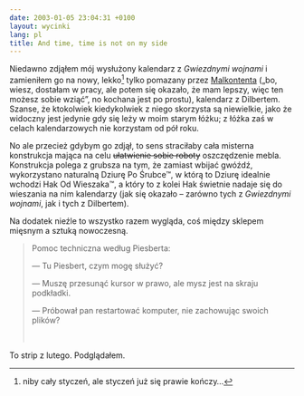 ```yaml
---
date: 2003-01-05 23:04:31 +0100
layout: wycinki
lang: pl
title: And time, time is not on my side
---
```


Niedawno zdjąłem mój wysłużony kalendarz z <cite>Gwiezdnymi wojnami</cite> i zamieniłem go na nowy, lekko[^1] tylko pomazany przez [Malkontenta](http://malkontent.pl/ 'pyzisostra') („bo, wiesz, dostałam w pracy, ale potem się okazało, że mam lepszy, więc ten możesz sobie wziąć”, no kochana jest po prostu), kalendarz z Dilbertem. Szanse, że ktokolwiek kiedykolwiek z niego skorzysta są niewielkie, jako że widoczny jest jedynie gdy się leży w moim starym łóżku; z łóżka zaś w celach kalendarzowych nie korzystam od pół roku.

No ale przecież gdybym go zdjął, to sens straciłaby cała misterna konstrukcja mająca na celu <del>ułatwienie sobie roboty</del> oszczędzenie mebla. Konstrukcja polega z grubsza na tym, że zamiast wbijać gwóźdź, wykorzystano naturalną Dziurę Po Śrubce™, w którą to Dziurę idealnie wchodzi Hak Od Wieszaka™, a który to z kolei Hak świetnie nadaje się do wieszania na nim kalendarzy (jak się okazało – zarówno tych z <cite>Gwiezdnymi wojnami</cite>, jak i tych z Dilbertem).

Na dodatek nieźle to wszystko razem wygląda, coś między sklepem mięsnym a sztuką nowoczesną.

> Pomoc techniczna według Piesberta:
>
> — Tu Piesbert, czym mogę służyć?
>
> — Muszę przesunąć kursor w prawo, ale mysz jest na skraju podkładki.
>
> — Próbował pan restartować komputer, nie zachowując swoich plików?
>
>  

To strip z lutego. Podglądałem.

[^1]: niby cały styczeń, ale styczeń już się prawie kończy…
